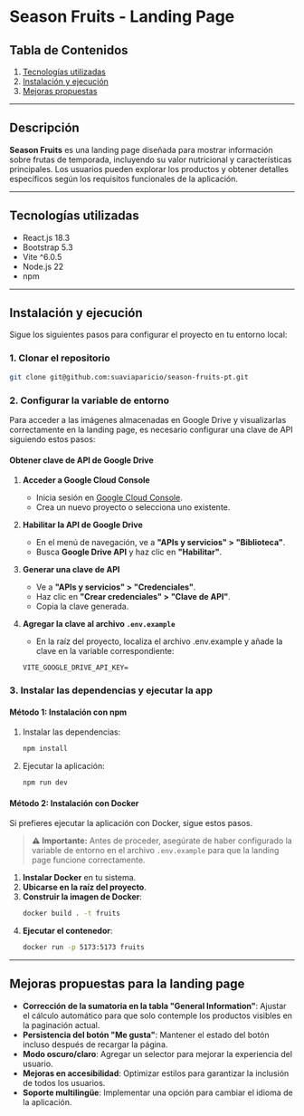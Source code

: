 # Season Fruits - Landing Page  

## Tabla de Contenidos  
1. [Tecnologías utilizadas](#tecnologías-utilizadas)  
2. [Instalación y ejecución](#instalación-y-ejecución)  
3. [Mejoras propuestas](#mejoras-propuestas)  

---

## Descripción  

**Season Fruits** es una landing page diseñada para mostrar información sobre frutas de temporada, incluyendo su valor nutricional y características principales. Los usuarios pueden explorar los productos y obtener detalles específicos según los requisitos funcionales de la aplicación.  

---

## Tecnologías utilizadas  

- React.js 18.3
- Bootstrap 5.3  
- Vite ^6.0.5  
- Node.js 22  
- npm  

---

## Instalación y ejecución  

Sigue los siguientes pasos para configurar el proyecto en tu entorno local:  

### 1️. Clonar el repositorio  
```bash
git clone git@github.com:suaviaparicio/season-fruits-pt.git
```

### 2. Configurar la variable de entorno

Para acceder a las imágenes almacenadas en Google Drive y visualizarlas correctamente en la landing page, es necesario configurar una clave de API siguiendo estos pasos:  

#### Obtener clave de API de Google Drive  
1. **Acceder a Google Cloud Console**  
   - Inicia sesión en [Google Cloud Console](https://console.cloud.google.com/).  
   - Crea un nuevo proyecto o selecciona uno existente.  

2. **Habilitar la API de Google Drive**  
   - En el menú de navegación, ve a **"APIs y servicios" > "Biblioteca"**.  
   - Busca **Google Drive API** y haz clic en **"Habilitar"**.  

3. **Generar una clave de API**  
   - Ve a **"APIs y servicios" > "Credenciales"**.  
   - Haz clic en **"Crear credenciales" > "Clave de API"**.  
   - Copia la clave generada.  

4. **Agregar la clave al archivo `.env.example`**  
   - En la raíz del proyecto, localiza el archivo .env.example y añade la clave en la variable correspondiente:  
   ```env
   VITE_GOOGLE_DRIVE_API_KEY=
   ```


### 3️. Instalar las dependencias y ejecutar la app  

#### **Método 1: Instalación con npm**  
1. Instalar las dependencias:  
   ```bash
   npm install
   ```
2. Ejecutar la aplicación:  
   ```bash
   npm run dev
   ```

#### **Método 2: Instalación con Docker**  
Si prefieres ejecutar la aplicación con Docker, sigue estos pasos.  

> **⚠️ Importante:** Antes de proceder, asegúrate de haber configurado la variable de entorno en el archivo `.env.example` para que la landing page funcione correctamente.  

1. **Instalar Docker** en tu sistema.  
2. **Ubicarse en la raíz del proyecto**.  
3. **Construir la imagen de Docker**:  
   ```bash
   docker build . -t fruits
   ```
4. **Ejecutar el contenedor**:  
   ```bash
   docker run -p 5173:5173 fruits
   ```

---

## Mejoras propuestas para la landing page

- **Corrección de la sumatoria en la tabla "General Information"**: Ajustar el cálculo automático para que solo contemple los productos visibles en la paginación actual.  
- **Persistencia del botón "Me gusta"**: Mantener el estado del botón incluso después de recargar la página.  
- **Modo oscuro/claro**: Agregar un selector para mejorar la experiencia del usuario.  
- **Mejoras en accesibilidad**: Optimizar estilos para garantizar la inclusión de todos los usuarios.  
- **Soporte multilingüe**: Implementar una opción para cambiar el idioma de la aplicación.  